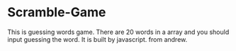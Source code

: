 # Scramble-Game
This is guessing words game.
There are 20 words in a array and you should input guessing the word.
It is built by javascript.
from andrew.

